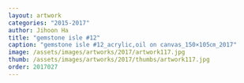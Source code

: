 ```yaml
---
layout: artwork
categories: "2015-2017"
author: Jihoon Ha
title: "gemstone isle #12"
caption: "gemstone isle #12_acrylic,oil on canvas_150×105㎝_2017"
image: /assets/images/artworks/2017/artwork117.jpg
thumb: /assets/images/artworks/2017/thumbs/artwork117.jpg
order: 2017027
---
```

